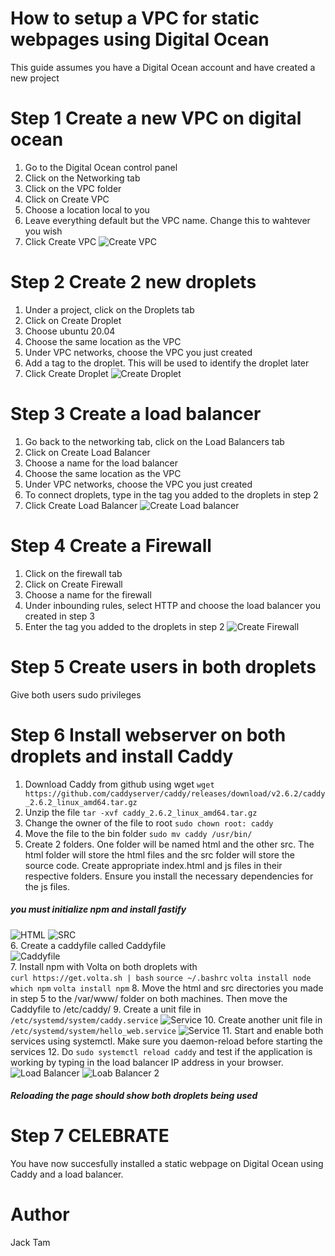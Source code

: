 # How to setup a VPC for static webpages using Digital Ocean
This guide assumes you have a Digital Ocean account and have created a new project

# Step 1 Create a new VPC on digital ocean
1. Go to the Digital Ocean control panel
2. Click on the Networking tab
3. Click on the VPC folder
4. Click on Create VPC
5. Choose a location local to you
6. Leave everything default but the VPC name. Change this to wahtever you wish
7. Click Create VPC
![Create VPC](images/createvpc.png)

# Step 2 Create 2 new droplets
1. Under a project, click on the Droplets tab
2. Click on Create Droplet
3. Choose ubuntu 20.04
4. Choose the same location as the VPC
5. Under VPC networks, choose the VPC you just created
6. Add a tag to the droplet. This will be used to identify the droplet later
7. Click Create Droplet
![Create Droplet](images/createdroplet.png)

# Step 3 Create a load balancer
1. Go back to the networking tab, click on the Load Balancers tab
2. Click on Create Load Balancer
3. Choose a name for the load balancer
4. Choose the same location as the VPC
5. Under VPC networks, choose the VPC you just created
6. To connect droplets, type in the tag you added to the droplets in step 2
7. Click Create Load Balancer
![Create Load balancer](images/createlb.png)

# Step 4 Create a Firewall
1. Click on the firewall tab
2. Click on Create Firewall
3. Choose a name for the firewall
4. Under inbounding rules, select HTTP and choose the load balancer you created in step 3
5. Enter the tag you added to the droplets in step 2
![Create Firewall](images/createfirewall.png)

# Step 5 Create users in both droplets
Give both users sudo privileges

# Step 6 Install webserver on both droplets and install Caddy
1. Download Caddy from github using wget `wget https://github.com/caddyserver/caddy/releases/download/v2.6.2/caddy_2.6.2_linux_amd64.tar.gz`
2. Unzip the file `tar -xvf caddy_2.6.2_linux_amd64.tar.gz`
3. Change the owner of the file to root `sudo chown root: caddy`
4. Move the file to the bin folder `sudo mv caddy /usr/bin/`
5. Create 2 folders. One folder will be named html and the other src. The html folder will store the html files and the src folder will store the source code. Create appropriate index.html and js files in their respective folders. Ensure you install the necessary dependencies for the js files.
##### you must initialize npm and install fastify
![HTML](images/html.png)
![SRC](images/js.png)  
6. Create a caddyfile called Caddyfile  
![Caddyfile](images/caddyconfig.png)  
7. Install npm with Volta on both droplets with  
`curl https://get.volta.sh | bash`
`source ~/.bashrc`
`volta install node`
`which npm`
`volta install npm`
8. Move the html and src directories you made in step 5 to the /var/www/ folder on both machines.
Then move the Caddyfile to /etc/caddy/
9. Create a unit file in `/etc/systemd/system/caddy.service`
![Service](images/caddyservice.png)
10. Create another unit file in `/etc/systemd/system/hello_web.service`
![Service](images/webappservice.png)
11. Start and enable both services using systemctl. Make sure you daemon-reload before starting the services
12. Do `sudo systemctl reload caddy` and test if the application is working by typing in the load balancer IP address in your browser.
![Load Balancer](images/loadbalancer.png)
![Loab Balancer 2](images/loadbalancer2.png)
##### Reloading the page should show both droplets being used

# Step 7 CELEBRATE
You have now succesfully installed a static webpage on Digital Ocean using Caddy and a load balancer.

# Author
Jack Tam